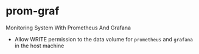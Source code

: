 # prom-graf
Monitoring System With Prometheus And Grafana


- Allow WRITE permission to the data volume for `prometheus` and `grafana` in the host machine
